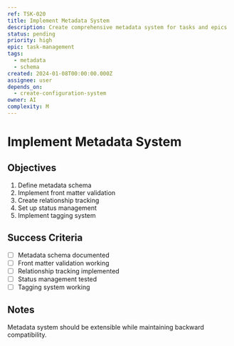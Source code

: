 ```yaml
---
ref: TSK-020
title: Implement Metadata System
description: Create comprehensive metadata system for tasks and epics
status: pending
priority: high
epic: task-management
tags:
  - metadata
  - schema
created: 2024-01-08T00:00:00.000Z
assignee: user
depends_on:
  - create-configuration-system
owner: AI
complexity: M
---
```


# Implement Metadata System

## Objectives
1. Define metadata schema
2. Implement front matter validation
3. Create relationship tracking
4. Set up status management
5. Implement tagging system

## Success Criteria
- [ ] Metadata schema documented
- [ ] Front matter validation working
- [ ] Relationship tracking implemented
- [ ] Status management tested
- [ ] Tagging system working

## Notes
Metadata system should be extensible while maintaining backward compatibility. 

